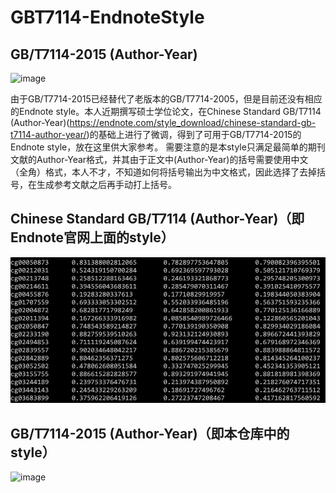 # GBT7114-EndnoteStyle
## GB/T7114-2015 (Author-Year)
![image](https://github.com/BiaoLiu2017/GBT7114-EndnoteStyle/tree/master/images/GBT2015.png "GBT2015")

由于GB/T7714-2015已经替代了老版本的GB/T7714-2005，但是目前还没有相应的Endnote style。本人近期撰写硕士学位论文，在Chinese Standard GB/T7114 (Author-Year)(https://endnote.com/style_download/chinese-standard-gb-t7114-author-year/)的基础上进行了微调，得到了可用于GB/T7714-2015的Endnote style，放在这里供大家参考。
需要注意的是本style只满足最简单的期刊文献的Author-Year格式，并其由于正文中(Author-Year)的括号需要使用中文（全角）格式，本人不才，不知道如何将括号输出为中文格式，因此选择了去掉括号，在生成参考文献之后再手动打上括号。
## Chinese Standard GB/T7114 (Author-Year)（即Endnote官网上面的style）
![image](https://github.com/BiaoLiu2017/Cancer-methylation/blob/master/images/input.png)
## GB/T7114-2015 (Author-Year)（即本仓库中的style）
![image](https://github.com/BiaoLiu2017/GBT7114-EndnoteStyle/tree/master/images/2015.png "2015 style")
